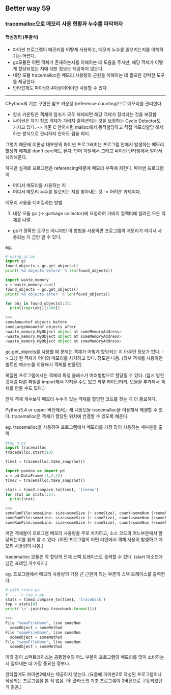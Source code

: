 ## Better way 59
### tracemalloc으로 메모리 사용 현황과 누수를 파악하자

#### 핵심정리 (두괄식)
- 파이썬 프로그램이 메모리를 어떻게 사용하고, 메모리 누수를 일으키는지를 이해하기는 어렵다.
- gc모듈은 어떤 객체가 존재하는지를 이해하는 데 도움을 주지만, 해당 객체가 어떻게 할당되었는 지에 대한 정보는 제공하지 않는다.
- 내장 모듈 tracemalloc은 메모리 사용량의 근원을 이해하는 데 필요한 강력한 도구를 제공한다.
- 안타깝게도 파이썬3.4이상이어야만 사용할 수 있다.

***

CPython의 기본 구현은 참조 카운팅 (reference counting)으로 메모리를 관리한다.

* 참조 카운팅은 객체의 참조가 모두 해제되면 해당 객체가 정리되는 것을 보장함.
* 싸이썬은 자기 참조 객체가 가비지 컬렉션되는 것을 보장하는 Cycle Detector도 가지고 있다.
-> 기존 C 언어처럼 malloc해서 동적할당하고 직접 메모리할당 해제하는 방식으로 관리하지 안하도 됨을 의미.

그렇기 때문에 이론상 대부분의 파이썬 프로그래머는 프로그램 안에서 발생하는 메모리할당과 해제를 don't care해도 된다.
언어 차원에서 그리고 싸이썬 런타임에서 알아서 처리해준다.

하지만 실제로 프로그램은 referencing때문에 메모리 부족에 처한다.
파이썬 프로그램이
* 어디서 메모리를 사용하는 지
* 어디서 메모리 누수를 일으키는 지를 찾아내는 것
-> 어려운 과제이다.

메모리 사용을 디버깅하는 방법
1. 내장 모듈 gc (-> garbage collector)에 요청하여 가비지 컬렉터에 알려진 모든 객체를 나열.
* gc가 정확한 도구는 아니지만 이 방법을 사용하면 프로그램의 메모리가 어디서 사용되는 지 금방 알 수 있다.

eg.
~~~python
# using_gc.py
import gc
found_objects = gc.get_objects()
print('%d objects before' % len(found_objects))

import waste_memory
x = waste_memory.run()
found_objects = gc.get_objects()
print('%d objects after' % len(found_objects))

for obj in found_objects[:3]:
  print(repr(obj)[:100])

>>>
someAmountof objects before
someLargeAmountof objects after
<waste_memory.MyObject object at someMemoryAddress>
<waste_memory.MyObject object at someMemoryAddress>
<waste_memory.MyObject object at someMemoryAddress>
~~~

gc.get_objects를 사용할 때 문제는 객체가 어떻게 할당되는 지 아무런 정보가 없다.
-> 그냥 뭔 객체가 어디의 메모리를 차지하고 있다. 정도만 나옴. (외부 객체를 사용하던 빌트인 메소드를 이용해서 객체를 만들던)

복잡한 프로그램에서는 객체의 특정 클래스가 여러방법으로 할당될 수 있다.
(앞서 말한 것처럼 다른 파일를 import해서 가져올 수도 있고 외부 라이브러리, 모듈을 추가해서 객체를 만들 수도 있다.)

전체 객체 개수보다 메모리 누수가 있는 객체를 할당한 코드를 찾는 게 더 중요하다.

Python3.4 or upper 버전에서는 새 내장모듈 tracemalloc을 이용해서 해결할 수 있다.
tracemalloc은 객체가 할당된 위치에 연결할 수 있도록 해준다.

eg. tracemalloc을 사용하여 프로그램에서 메모리를 가장 많이 사용하는 세부분을 출력
~~~python
#top_n.py
import tracemalloc
tracemalloc.start(10)

time1 = tracemalloc.take_snapshot()

import pandas as import pd
x = pd.DataFrame([1,2,3])
time2 = tracemalloc.take_snapshot()

stats = time2.compare_to(time1, 'lineno')
for stat in stats[:3]:
  print(stat)

>>>
someRunFile:someLine: size=someSize (+ someSize), count=someNum (+someNum), average=someMemorySize
someRunFile:someLine: size=someSize (+ someSize), count=someNum (+someNum), average=someMemorySize
someRunFile:someLine: size=someSize (+ someSize), count=someNum (+someNum), average=someMemorySize
~~~

어떤 객체들이 프로그램 메모리 사용량을 주로 차지하고, 소스 코드의 어느부분에서 할당되는지를 쉽게 알 수 있다.
(어떤 프로그램의 어떤 라인에서 객체 사용이 발생하고 메모리 사용량이 나옴.)

tracemalloc 모듈은 각 할당의 전체 스택 트레이스도 출력할 수 있다.
(start 메소드에 넘긴 프레임 개수까지.)

eg. 프로그램에서 메모리 사용량의 가장 큰 근원이 되는 부분의 스택 트레이스를 출력한다.
~~~python
# with_trace.py
# ... -> top_n.py
stats = time2.compare_to(time1, 'traceback')
top = stats[0]
print('\n'.join(top.traceback.format()))

>>>
File "someFileName", line someNum
  someObject = someMethod
File "someFileName", line someNum
  someObject = someMethod
File "someFileName", line someNum
  someObject = someMethod
~~~

이와 같이 스택트레이스는 공통함수의 어느 부분이 프로그램의 메모리를 많이 소비하는 지 알아내는 데 가장 중요한 정보다.

안타깝게도 파이썬2에서는 제공하지 않는다. (요즘에 파이썬2로 작성된 프로그램이나 작성되는 프로그램을 본 적 없음. 아! 플라스크 기초 프로그램이 2버전으로 구동되었던 거 같음.)

